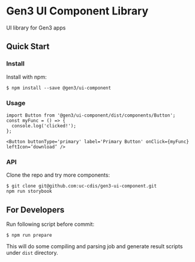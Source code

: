 # Gen3 UI Component Library

UI library for Gen3 apps

## Quick Start
### Install 
Install with npm: 
```
$ npm install --save @gen3/ui-component
```
### Usage
```
import Button from '@gen3/ui-component/dist/components/Button';
const myFunc = () => {
  console.log('clicked!');
};

<Button buttonType='primary' label='Primary Button' onClick={myFunc} leftIcon=’download’ />
```

### API
Clone the repo and try more components: 
```
$ git clone git@github.com:uc-cdis/gen3-ui-component.git
npm run storybook
```

## For Developers
Run following script before commit: 
```
$ npm run prepare
```
This will do some compiling and parsing job and generate result scripts under `dist` directory. 
